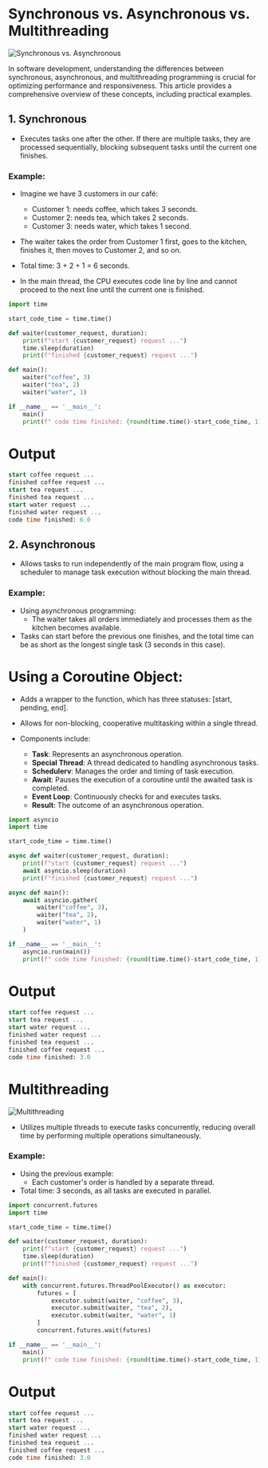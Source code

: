 # Synchronous vs. Asynchronous vs. Multithreading

![Synchronous vs. Asynchronous](https://miro.medium.com/v2/resize:fit:1558/1*6YjH0YEvGBxhdOHb3FRfqQ.png)

In software development, understanding the differences between synchronous, asynchronous, and multithreading programming is crucial for optimizing performance and responsiveness. This article provides a comprehensive overview of these concepts, including practical examples.

## 1. Synchronous

- Executes tasks one after the other. If there are multiple tasks, they are processed sequentially, blocking subsequent tasks until the current one finishes.

### Example:
- Imagine we have 3 customers in our café:
    - Customer 1: needs coffee, which takes 3 seconds.
    - Customer 2: needs tea, which takes 2 seconds.
    - Customer 3: needs water, which takes 1 second.
- The waiter takes the order from Customer 1 first, goes to the kitchen, finishes it, then moves to Customer 2, and so on.
- Total time: 3 + 2 + 1 = 6 seconds.

- In the main thread, the CPU executes code line by line and cannot proceed to the next line until the current one is finished.

```python
import time

start_code_time = time.time()

def waiter(customer_request, duration):
    print(f"start {customer_request} request ...")
    time.sleep(duration)
    print(f"finished {customer_request} request ...")

def main():
    waiter("coffee", 3)
    waiter("tea", 2)
    waiter("water", 1)

if __name__ == '__main__':
    main()
    print(f" code time finished: {round(time.time()-start_code_time, 1)}")

```

# Output

```sql
start coffee request ...
finished coffee request ...
start tea request ...
finished tea request ...
start water request ...
finished water request ...
code time finished: 6.0

```


## 2. Asynchronous

- Allows tasks to run independently of the main program flow, using a scheduler to manage task execution without blocking the main thread.

### Example:
- Using asynchronous programming:
    - The waiter takes all orders immediately and processes them as the kitchen becomes available.
- Tasks can start before the previous one finishes, and the total time can be as short as the longest single task (3 seconds in this case).


# Using a Coroutine Object:

- Adds a wrapper to the function, which has three statuses: [start, pending, end].
- Allows for non-blocking, cooperative multitasking within a single thread.
- Components include:

    - **Task**: Represents an asynchronous operation.
    - **Special Thread**: A thread dedicated to handling asynchronous tasks.
    - **Schedulerv**: Manages the order and timing of task execution.
    - **Await**: Pauses the execution of a coroutine until the awaited task is completed.
    - **Event Loop**: Continuously checks for and executes tasks.
    - **Result**: The outcome of an asynchronous operation.

```python
import asyncio
import time

start_code_time = time.time()

async def waiter(customer_request, duration):
    print(f"start {customer_request} request ...")
    await asyncio.sleep(duration)
    print(f"finished {customer_request} request ...")

async def main():
    await asyncio.gather(
        waiter("coffee", 3),
        waiter("tea", 2),
        waiter("water", 1)
    )

if __name__ == '__main__':
    asyncio.run(main())
    print(f" code time finished: {round(time.time()-start_code_time, 1)}")

```

# Output

```sql
start coffee request ...
start tea request ...
start water request ...
finished water request ...
finished tea request ...
finished coffee request ...
code time finished: 3.0

```


# Multithreading

![Multithreading](https://miro.medium.com/v2/resize:fit:1276/1*0KqxBjbiEriVNjbnZWkRfA.jpeg)

- Utilizes multiple threads to execute tasks concurrently, reducing overall time by performing multiple operations simultaneously.

### Example:
- Using the previous example:
    - Each customer's order is handled by a separate thread.
- Total time: 3 seconds, as all tasks are executed in parallel.


```python
import concurrent.futures
import time

start_code_time = time.time()

def waiter(customer_request, duration):
    print(f"start {customer_request} request ...")
    time.sleep(duration)
    print(f"finished {customer_request} request ...")

def main():
    with concurrent.futures.ThreadPoolExecutor() as executor:
        futures = [
            executor.submit(waiter, "coffee", 3),
            executor.submit(waiter, "tea", 2),
            executor.submit(waiter, "water", 1)
        ]
        concurrent.futures.wait(futures)

if __name__ == '__main__':
    main()
    print(f" code time finished: {round(time.time()-start_code_time, 1)}")


```

# Output

```sql
start coffee request ...
start tea request ...
start water request ...
finished water request ...
finished tea request ...
finished coffee request ...
code time finished: 3.0

```
